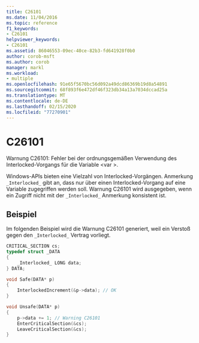 ```yaml
---
title: C26101
ms.date: 11/04/2016
ms.topic: reference
f1_keywords:
- C26101
helpviewer_keywords:
- C26101
ms.assetid: 86046553-09ec-40ce-82b3-fd641928f0b0
author: corob-msft
ms.author: corob
manager: markl
ms.workload:
- multiple
ms.openlocfilehash: 91e65f5670bc56d092a49dcd86369b19d8a54891
ms.sourcegitcommit: 68f893f6e472df46f323db34a13a7034dccad25a
ms.translationtype: MT
ms.contentlocale: de-DE
ms.lasthandoff: 02/15/2020
ms.locfileid: "77270901"
---
```

# <a name="c26101"></a>C26101
Warnung C26101: Fehler bei der ordnungsgemäßen Verwendung des Interlocked-Vorgangs für die Variable \<var >.

 Windows-APIs bieten eine Vielzahl von Interlocked-Vorgängen. Anmerkung `_Interlocked_` gibt an, dass nur über einen Interlocked-Vorgang auf eine Variable zugegriffen werden soll. Warnung C26101 wird ausgegeben, wenn ein Zugriff nicht mit der `_Interlocked_` Anmerkung konsistent ist.

## <a name="example"></a>Beispiel
 Im folgenden Beispiel wird die Warnung C26101 generiert, weil ein Verstoß gegen den `_Interlocked_` Vertrag vorliegt.

```cpp
CRITICAL_SECTION cs;
typedef struct _DATA
{
    _Interlocked_ LONG data;
} DATA;

void Safe(DATA* p)
{
    InterlockedIncrement(&p->data); // OK
}

void Unsafe(DATA* p)
{
    p->data += 1; // Warning C26101
    EnterCriticalSection(&cs);
    LeaveCriticalSection(&cs);
}
```
